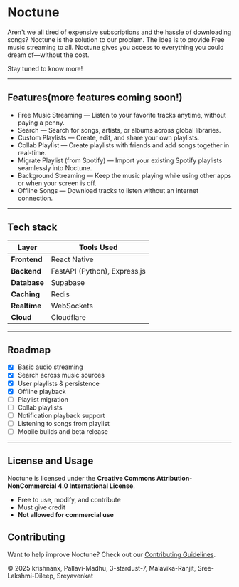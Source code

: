 
# Noctune

Aren't we all tired of expensive subscriptions and the hassle of downloading songs?
Noctune is the solution to our problem.
The idea is to provide Free music streaming to all.
Noctune gives you access to everything you could dream of—without the cost.

Stay tuned to know more!

---

## Features(more features coming soon!)
-  Free Music Streaming — Listen to your favorite tracks anytime, without paying a penny.
-  Search — Search for songs, artists, or albums across global libraries. 
-  Custom Playlists — Create, edit, and share your own playlists.
-  Collab Playlist — Create playlists with friends and add songs together in real-time.
-  Migrate Playlist (from Spotify) — Import your existing Spotify playlists seamlessly into Noctune.
-  Background Streaming — Keep the music playing while using other apps or when your screen is off.
-  Offline Songs — Download tracks to listen without an internet connection.
  
---

## Tech stack

| Layer        | Tools Used                        |
|--------------|----------------------------------|
| **Frontend** | React Native                     |
| **Backend**  | FastAPI (Python), Express.js     |
| **Database** | Supabase                         |
| **Caching**  | Redis                            |
| **Realtime** | WebSockets                       |
| **Cloud**    | Cloudflare                       |

---

## Roadmap

- [x] Basic audio streaming
- [x] Search across music sources
- [x] User playlists & persistence
- [x] Offline playback
- [ ] Playlist migration
- [ ] Collab playlists
- [ ] Notification playback support
- [ ] Listening to songs from playlist
- [ ] Mobile builds and beta release

---



## License and Usage

Noctune is licensed under the **Creative Commons Attribution-NonCommercial 4.0 International License**.

- Free to use, modify, and contribute
- Must give credit
- **Not allowed for commercial use**

## Contributing

Want to help improve Noctune? Check out our [Contributing Guidelines](CONTRIBUTING.md).

© 2025 krishnanx, Pallavi-Madhu, 3-stardust-7, Malavika-Ranjit, Sree-Lakshmi-Dileep, Sreyavenkat


